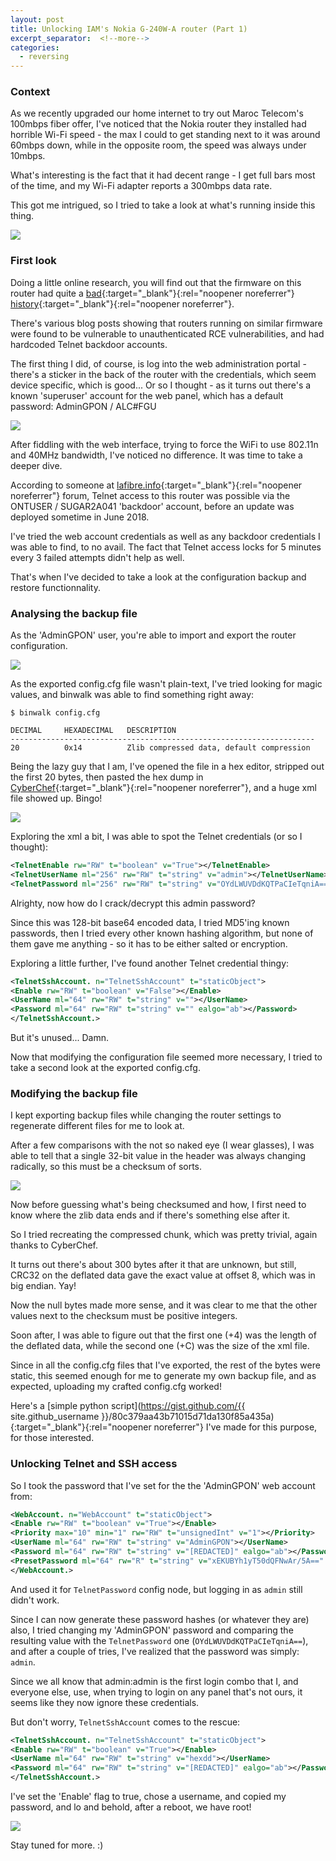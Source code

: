```yaml
---
layout: post
title: Unlocking IAM's Nokia G-240W-A router (Part 1)
excerpt_separator:  <!--more-->
categories:
  - reversing
---
```



### Context


As we recently upgraded our home internet to try out Maroc Telecom's 100mbps fiber offer, I've noticed that the Nokia router they installed had horrible Wi-Fi speed - the max I could to get standing next to it was around 60mbps down, while in the opposite room, the speed was always under 10mbps.

What's interesting is the fact that it had decent range - I get full bars most of the time, and my Wi-Fi adapter reports a 300mbps data rate.

This got me intrigued, so I tried to take a look at what's running inside this thing.

![](/assets/media/nokia-g-240w-a.png)


### First look


Doing a little online research, you will find out that the firmware on this router had quite a [bad](https://medium.com/tenable-techblog/gpon-home-gateway-rce-threatens-tens-of-thousands-users-c4a17fd25b97){:target="_blank"}{:rel="noopener noreferrer"} [history](https://www.websec.ca/publication/Blog/backdoors-in-Zhone-GPON-2520-and-Alcatel-Lucent-I240Q){:target="_blank"}{:rel="noopener noreferrer"}.

There's various blog posts showing that routers running on similar firmware were found to be vulnerable to unauthenticated RCE vulnerabilities, and had hardcoded Telnet backdoor accounts.

The first thing I did, of course, is log into the web administration portal - there's a sticker in the back of the router with the credentials, which seem device specific, which is good... Or so I thought - as it turns out there's a known 'superuser' account for the web panel, which has a default password: AdminGPON / ALC#FGU

![](/assets/media/nokia-ont-back.png)

After fiddling with the web interface, trying to force the WiFi to use 802.11n and 40MHz bandwidth, I've noticed no difference. It was time to take a deeper dive.

According to someone at [lafibre.info](https://lafibre.info/cryptographie/probleme-dacces-en-ligne-de-commande-a-mon-ont/){:target="_blank"}{:rel="noopener noreferrer"} forum, Telnet access to this router was possible via the ONTUSER / SUGAR2A041 'backdoor' account, before an update was deployed sometime in June 2018.

I've tried the web account credentials as well as any backdoor credentials I was able to find, to no avail. The fact that Telnet access locks for 5 minutes every 3 failed attempts didn't help as well.

That's when I've decided to take a look at the configuration backup and restore functionnality.


### Analysing the backup file 


As the 'AdminGPON' user, you're able to import and export the router configuration.

![](/assets/media/nokia-ont-backup-restore.png)

As the exported config.cfg file wasn't plain-text, I've tried looking for magic values, and binwalk was able to find something right away:
```
$ binwalk config.cfg

DECIMAL     HEXADECIMAL   DESCRIPTION
--------------------------------------------------------------------
20          0x14          Zlib compressed data, default compression
```

Being the lazy guy that I am, I've opened the file in a hex editor, stripped out the first 20 bytes, then pasted the hex dump in [CyberChef](https://gchq.github.io/CyberChef/){:target="_blank"}{:rel="noopener noreferrer"}, and a huge xml file showed up. Bingo!

![](/assets/media/cyberchef-zlib.png)

Exploring the xml a bit, I was able to spot the Telnet credentials (or so I thought):

```xml
<TelnetEnable rw="RW" t="boolean" v="True"></TelnetEnable>
<TelnetUserName ml="256" rw="RW" t="string" v="admin"></TelnetUserName>
<TelnetPassword ml="256" rw="RW" t="string" v="OYdLWUVDdKQTPaCIeTqniA==" ealgo="ab"></TelnetPassword>
```

Alrighty, now how do I crack/decrypt this admin password?

Since this was 128-bit base64 encoded data, I tried MD5'ing known passwords, then I tried every other known hashing algorithm, but none of them gave me anything - so it has to be either salted or encryption.

Exploring a little further, I've found another Telnet credential thingy:

```xml
<TelnetSshAccount. n="TelnetSshAccount" t="staticObject">
<Enable rw="RW" t="boolean" v="False"></Enable>
<UserName ml="64" rw="RW" t="string" v=""></UserName>
<Password ml="64" rw="RW" t="string" v="" ealgo="ab"></Password>
</TelnetSshAccount.>
```

But it's unused... Damn.

Now that modifying the configuration file seemed more necessary, I tried to take a second look at the exported config.cfg.


### Modifying the backup file


I kept exporting backup files while changing the router settings to regenerate different files for me to look at.

After a few comparisons with the not so naked eye (I wear glasses), I was able to tell that a single 32-bit value in the header was always changing radically, so this must be a checksum of sorts.

![](/assets/media/cfg-header-comparison.gif)

Now before guessing what's being checksumed and how, I first need to know where the zlib data ends and if there's something else after it.

So I tried recreating the compressed chunk, which was pretty trivial, again thanks to CyberChef.

It turns out there's about 300 bytes after it that are unknown, but still, CRC32 on the deflated data gave the exact value at offset 8, which was in big endian. Yay!

Now the null bytes made more sense, and it was clear to me that the other values next to the checksum must be positive integers.

Soon after, I was able to figure out that the first one (+4) was the length of the deflated data, while the second one (+C) was the size of the xml file.

Since in all the config.cfg files that I've exported, the rest of the bytes were static, this seemed enough for me to generate my own backup file, and as expected, uploading my crafted config.cfg worked!

Here's a [simple python script](https://gist.github.com/{{ site.github_username }}/80c379aa43b71015d71da130f85a435a){:target="_blank"}{:rel="noopener noreferrer"} I've made for this purpose, for those interested.


### Unlocking Telnet and SSH access


So I took the password that I've set for the the 'AdminGPON' web account from:

```xml
<WebAccount. n="WebAccount" t="staticObject">
<Enable rw="RW" t="boolean" v="True"></Enable>
<Priority max="10" min="1" rw="RW" t="unsignedInt" v="1"></Priority>
<UserName ml="64" rw="RW" t="string" v="AdminGPON"></UserName>
<Password ml="64" rw="RW" t="string" v="[REDACTED]" ealgo="ab"></Password>
<PresetPassword ml="64" rw="R" t="string" v="xEKUBYh1yT50dQFNwAr/5A==" ealgo="ab"></PresetPassword>
</WebAccount.>
```

And used it for `TelnetPassword` config node, but logging in as `admin` still didn't work.

Since I can now generate these password hashes (or whatever they are) also, I tried changing my 'AdminGPON' password and comparing the resulting value with the `TelnetPassword` one (`OYdLWUVDdKQTPaCIeTqniA==`), and after a couple of tries, I've realized that the password was simply: `admin`.

Since we all know that admin:admin is the first login combo that I, and everyone else, use, when trying to login on any panel that's not ours, it seems like they now ignore these credentials.

But don't worry, `TelnetSshAccount` comes to the rescue:

```xml
<TelnetSshAccount. n="TelnetSshAccount" t="staticObject">
<Enable rw="RW" t="boolean" v="True"></Enable>
<UserName ml="64" rw="RW" t="string" v="hexdd"></UserName>
<Password ml="64" rw="RW" t="string" v="[REDACTED]" ealgo="ab"></Password>
</TelnetSshAccount.>
```

I've set the 'Enable' flag to true, chose a username, and copied my password, and lo and behold, after a reboot, we have root!

![](/assets/media/root-nokia-ont.png)

Stay tuned for more. :)